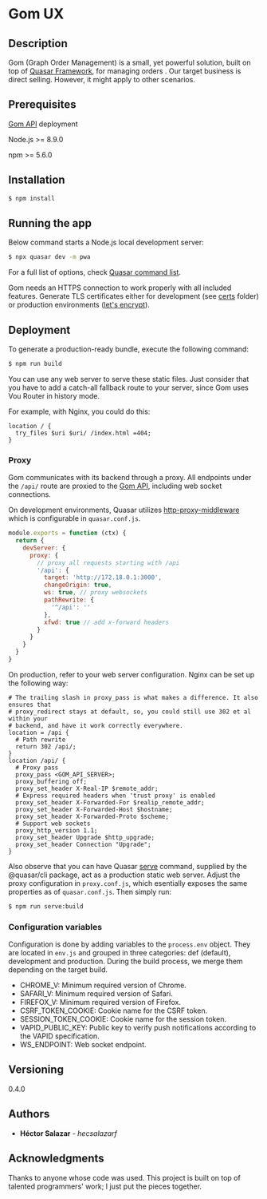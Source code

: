 # Gom UX

## Description
Gom (Graph Order Management) is a small, yet powerful solution, built on top of [Quasar Framework](https://quasar.dev), for managing orders . Our target business is direct selling. However, it might apply to other scenarios.

## Prerequisites
[Gom API](https://github.com/hecsalazarf/gom-api) deployment

Node.js >= 8.9.0

npm >= 5.6.0

## Installation
```bash
$ npm install
```

## Running the app
Below command starts a Node.js local development server:
```bash
$ npx quasar dev -m pwa
```

For a full list of options, check [Quasar command list](https://quasar.dev/quasar-cli/cli-documentation/commands-list).

Gom needs an HTTPS connection to work properly with all included features. Generate TLS certificates either for development (see [certs](./certs/README.md) folder) or production environments ([let's encrypt](https://letsencrypt.org)).

## Deployment
To generate a production-ready bundle, execute the following command:
```bash
$ npm run build
```
You can use any web server to serve these static files. Just consider that you have to add a catch-all fallback route to your server, since Gom uses Vou Router in history mode.

For example, with Nginx, you could do this:

```Nginx
location / {
  try_files $uri $uri/ /index.html =404;
}
```

### Proxy
Gom communicates with its backend through a proxy. All endpoints under the `/api/` route are proxied to the [Gom API](https://github.com/hecsalazarf/gom-api), including web socket connections.

On development environments, Quasar utilizes [http-proxy-middleware](https://github.com/chimurai/http-proxy-middleware) which is configurable in `quasar.conf.js`. 

```js
module.exports = function (ctx) {
  return {
    devServer: {
      proxy: {
        // proxy all requests starting with /api
        '/api': {
          target: 'http://172.18.0.1:3000',
          changeOrigin: true,
          ws: true, // proxy websockets
          pathRewrite: {
            '^/api': ''
          },
          xfwd: true // add x-forward headers
        }
      }
    }
  }
}
```

On production, refer to your web server configuration. Nginx can be set up the following way:

```Nginx
# The trailing slash in proxy_pass is what makes a difference. It also ensures that
# proxy_redirect stays at default, so, you could still use 302 et al within your 
# backend, and have it work correctly everywhere.
location = /api {
  # Path rewrite
  return 302 /api/;
}
location /api/ {
  # Proxy pass 
  proxy_pass <GOM_API_SERVER>;
  proxy_buffering off;
  proxy_set_header X-Real-IP $remote_addr;
  # Express required headers when 'trust proxy' is enabled
  proxy_set_header X-Forwarded-For $realip_remote_addr;
  proxy_set_header X-Forwarded-Host $hostname;
  proxy_set_header X-Forwarded-Proto $scheme;
  # Support web sockets
  proxy_http_version 1.1;
  proxy_set_header Upgrade $http_upgrade;
  proxy_set_header Connection "Upgrade";
}
```

Also observe that you can have Quasar [serve](https://quasar.dev/quasar-cli/cli-documentation/commands-list#serve) command, supplied by the @quasar/cli package, act as a production static web server. Adjust the proxy configuration in `proxy.conf.js`, which esentially exposes the same properties as of `quasar.conf.js`. Then simply run:
```bash
$ npm run serve:build
```

### Configuration variables
Configuration is done by adding variables to the `process.env` object. They are located in `env.js` and grouped in three categories: def (default), development and production. During the build process, we merge them depending on the target build.


* CHROME_V: Minimum required version of Chrome.
* SAFARI_V: Minimum required version of Safari.
* FIREFOX_V: Minimum required version of Firefox.
* CSRF_TOKEN_COOKIE: Cookie name for the CSRF token.
* SESSION_TOKEN_COOKIE: Cookie name for the session token.
* VAPID_PUBLIC_KEY: Public key to verify push notifications according to the VAPID specification.
* WS_ENDPOINT: Web socket endpoint.


## Versioning

0.4.0

## Authors

* **Héctor Salazar** - *hecsalazarf*

## Acknowledgments

Thanks to anyone whose code was used. This project is built on top of talented programmers' work; I just put the pieces together. 